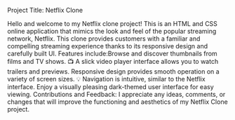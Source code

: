 Project Title: Netflix Clone

Hello and welcome to my Netflix clone project! This is an HTML and CSS online application that mimics the look and feel of the popular streaming network, Netflix. This clone provides customers with a familiar and compelling streaming experience thanks to its responsive design and carefully built UI.
Features include:Browse and discover thumbnails from films and TV shows. 📺 A slick video player interface allows you to watch trailers and previews. Responsive design provides smooth operation on a variety of screen sizes. 💡 Navigation is intuitive, similar to the Netflix interface. Enjoy a visually pleasing dark-themed user interface for easy viewing. Contributions and Feedback: I appreciate any ideas, comments, or changes that will improve the functioning and aesthetics of my Netflix Clone project. 
